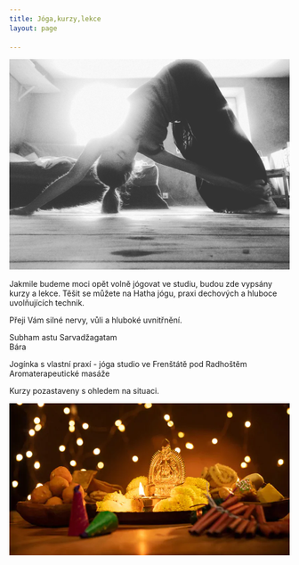 ```yaml
---
title: Jóga,kurzy,lekce
layout: page

---
```

![](/uploads/IMG_20190730_104235_826.jpg)

Jakmile budeme moci opět volně jógovat ve studiu, budou zde vypsány kurzy a lekce. Těšit se můžete na Hatha jógu, praxi dechových a hluboce uvolňujících technik.

Přeji Vám silné nervy, vůli a hluboké uvnitřnění.

  
Subham astu Sarvadžagatam  
Bára

Jogínka s vlastní praxí - jóga studio ve Frenštátě pod Radhoštěm  
Aromaterapeutické masáže

Kurzy pozastaveny s ohledem na situaci.

![](/uploads/diwaliposterimage-1.webp)
